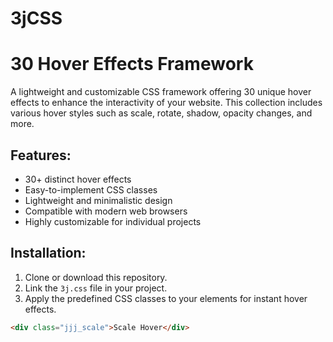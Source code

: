 # 3jCSS

# 30 Hover Effects Framework

A lightweight and customizable CSS framework offering 30 unique hover effects to enhance the interactivity of your website. This collection includes various hover styles such as scale, rotate, shadow, opacity changes, and more.

## Features:
- 30+ distinct hover effects
- Easy-to-implement CSS classes
- Lightweight and minimalistic design
- Compatible with modern web browsers
- Highly customizable for individual projects

## Installation:
1. Clone or download this repository.
2. Link the `3j.css` file in your project.
3. Apply the predefined CSS classes to your elements for instant hover effects.

```html
<div class="jjj_scale">Scale Hover</div>
